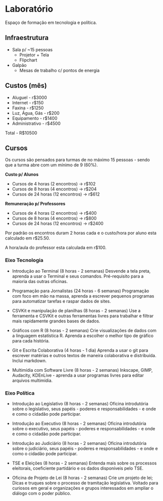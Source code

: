 # Laboratório

Espaço de formação em tecnologia e política.

## Infraestrutura
* Sala p/ ~15 pessoas
	* Projetor + Tela
	* Flipchart
* Galpão
	*	Mesas de trabalho c/ pontos de energia

## Custos (mês)
* Aluguel - r$3000
* Internet - r$150
* Faxina - r$1250
* Luz, Água, Gás - r$200
* Equipamento - r$1400
* Administrativo - r$4500

Total - R$10500

## Cursos

Os cursos são pensados para turmas de no máximo 15 pessoas - sendo que a turma abre com um mínimo de 9 (60%).

**Custo p/ Alunos**
* Cursos de 4 horas (2 encontros) -> r$102
* Cursos de 8 horas (4 encontros) -> r$204
* Cursos de 24 horas (12 encontros) -> r$612

**Remuneração p/ Professores**
* Cursos de 4 horas (2 encontros) -> r$400
* Cursos de 8 horas (4 encontros) -> r$800
* Cursos de 24 horas (12 encontros) -> r$2400

Por padrão os encontros duram 2 horas cada e o custo/hora por aluno esta calculado em r$25.50.

A hora/aula do professor esta calculada em r$100.

### Eixo Tecnologia
* Introdução ao Terminal (8 horas - 2 semanas)
Desvende a tela preta, aprenda a usar o Terminal e seus comandos. Pré-requisito para a maioria das outras oficinas.

* Programação para Jornalistas (24 horas - 6 semanas)
Programação com foco em mão na massa, aprenda a escrever pequenos programas para automatizar tarefas e raspar dados de sites.

* CSVKit e manipulação de planilhas (8 horas - 2 semanas)
Use a ferramenta e CSVKit e outras ferramentas livres para trabalhar e filtrar mais rapidamente grandes bases de dados.

* Gráficos com R (8 horas - 2 semanas)
Crie visualizações de dados com a linguagem estatística R. Aprenda a escolher o melhor tipo de gráfico para cada história.

* Git e Escrita Colaborativa (4 horas - 1 dia)
Aprenda a usar o git para escrever matérias e outros textos de maneira colaborativa e distribuída. Inclui markdown.

* Multimídia com Software Livre (8 horas - 2 semanas)
Inkscape, GIMP, Audacity, KDEnLive - aprenda a usar programas livres para editar arquivos multimídia.

### Eixo Política
* Introdução ao Legislativo (8 horas - 2 semanas)
Oficina introdutória sobre o legislativo, seus papéis - poderes e responsabilidades - e onde e como o cidadão pode participar.

* Introdução ao Executivo (8 horas - 2 semanas)
Oficina introdutória sobre o executivo, seus papéis - poderes e responsabilidades - e onde e como o cidadão pode participar.

* Introdução ao Judiciário (8 horas - 2 semanas)
Oficina introdutória sobre o judiciário, seus papéis - poderes e responsabilidades - e onde e como o cidadão pode participar.

* TSE e Eleições (8 horas - 2 semanas)
Entenda mais sobre os processos eleitorais, coeficiente partidário e os dados disponíveis pelo TSE.

* Oficina de Projeto de Lei (8 horas - 2 semanas)
Crie um projeto de lei; Dicas e truques sobre o processo de tramitação legislativa. Voltado para curiosos em geral e organizações e grupos interessados em ampliar o diálogo com o poder público.
